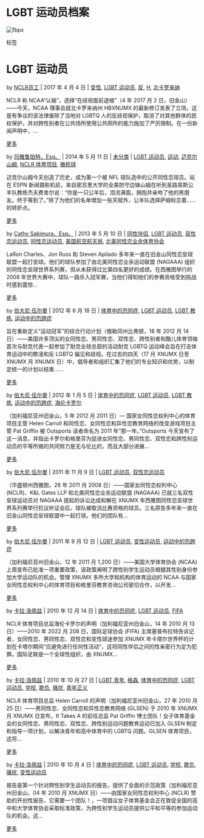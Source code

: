 # LGBT 运动员档案

![fbpx](https://www.facebook.com/tr?id=2549881175234987&ev=PageView&noscript=1)

标签

# LGBT 运动员

by [NCLR员工](https://zh-cn.nclrights.org/author/nclrstaff/ "NCLR 工作人员的帖子") | 2017 年 4 月 4 日 | [变性](https://zh-cn.nclrights.org/tag/transgender/), [LGBT 运动员](https://zh-cn.nclrights.org/tag/lgbt-athletes/), [反](https://zh-cn.nclrights.org/tag/trans/), [H](https://zh-cn.nclrights.org/tag/hb2/), [北卡罗来纳](https://zh-cn.nclrights.org/tag/north-carolina/)

NCLR 称 NCAA“认输”，选择“在歧视面前退缩”（4 年 2017 月 2 日，旧金山）——今天，NCAA 理事会就北卡罗来纳州 HBXNUMX 的最新修订发表了立场，这是有争议的该法律废除了当地对 LGBTQ 人的反歧视保护，取消了对其他群体的民权保护，并对跨性别者在公共场所使用公共厕所的能力施加了严厉限制。在一份新闻声明中，...

[更多](https://zh-cn.nclrights.org/about-us/press-release/nclr-responds-to-ncaa-decision-to-back-down-on-commitment-to-take-a-stand-against-north-carolinas-hb2/)

by [玛雅鲁珀特，Esq。](https://zh-cn.nclrights.org/author/mrupert/ "玛雅·鲁珀特 (Maya Rupert) 的帖子，Esq。") | 2014 年 5 月 11 日 | [未分类](https://zh-cn.nclrights.org/category/uncategorized/) | [LGBT 运动员](https://zh-cn.nclrights.org/tag/lgbt-athletes/), [运动](https://zh-cn.nclrights.org/tag/sports/), [迈克尔山姆](https://zh-cn.nclrights.org/tag/michael-sam/), [NCLR 体育项目](https://zh-cn.nclrights.org/tag/nclr-sports-project/), [橄榄球](https://zh-cn.nclrights.org/tag/nfl/)

迈克尔山姆今天创造了历史，成为第一个被 NFL 球队选中的公开同性恋球员。站在 ESPN 新闻摄影机前，来自密苏里大学的全美防守边锋山姆在听到圣路易斯公羊队教练杰夫费舍尔说：“你是一只公羊后，泪流满面，拥抱并亲吻了他的男朋友。终于等到了。”除了为他们的名单增加一些天赋外，公羊队选择萨姆标志着……的转折点。

[更多](https://zh-cn.nclrights.org/michael-sam-makes-nfl-history/)

by [Cathy Sakimura，Esq。](https://zh-cn.nclrights.org/author/csakimura/ "Cathy Sakimura 的帖子，Esq。") | 2013 年 5 月 10 日 | [同性伴侣](https://zh-cn.nclrights.org/tag/same-sex-couples/), [LGBT 运动员](https://zh-cn.nclrights.org/tag/lgbt-athletes/), [双性恋运动员](https://zh-cn.nclrights.org/tag/bisexual-athletes/), [同性恋运动员](https://zh-cn.nclrights.org/tag/gay-athletes/), [美国航空航天局](https://zh-cn.nclrights.org/tag/nagaa/), [北美同性恋业余体育协会](https://zh-cn.nclrights.org/tag/north-american-gay-amateur-athletic-association/)

LaRon Charles、Jon Russ 和 Steven Apilado 多年来一直在旧金山同性恋垒球联盟一起打垒球。他们的球队参加了由北美同性恋业余运动联盟 (NAGAAA) 组织的同性恋垒球世界系列赛，但从未获得过比第四名更好的成绩。在西雅图举行的 2008 年世界大赛中，球队一路杀入冠军赛，当他们得知他们的参赛资格受到挑战时感到震惊...

[更多](https://zh-cn.nclrights.org/our-work/cases/apilado-v-north-american-gay-amateur-athletic-association/)

by [伯大尼·伍尔曼](https://zh-cn.nclrights.org/author/bwoolman/ "Bethany Woolman 的帖子") | 2012 年 6 月 18 日 | [体育中的恐同症](https://zh-cn.nclrights.org/tag/homophobia-in-sports/), [LGBT 运动员](https://zh-cn.nclrights.org/tag/lgbt-athletes/), [LGBT 教练](https://zh-cn.nclrights.org/tag/lgbt-coaches/), [运动中的恐跨症](https://zh-cn.nclrights.org/tag/transphobia-in-sports/)

旨在重新定义“运动冠军”的综合行动计划（俄勒冈州比弗顿，18 年 2012 月 14 日）——美国许多顶尖的女同性恋、男同性恋、双性恋、跨性别者和酷儿体育领袖首次与耐克代表一起参加了耐克全球总部的活动耐克 LGBTQ 运动峰会旨在打击体育运动中的欺凌和反 LGBTQ 偏见和歧视。在过去的四天（17 月 XNUMX 日至 XNUMX 月 XNUMX 日）中，倡导者和组织汇集了他们的专业知识和优势，以制定统一的计划以结束……

[更多](https://zh-cn.nclrights.org/about-us/press-release/groundbreaking-nike-lgbt-sports-summit-takes-on-bullying-homophobia-and-transphobia-in-sports/)

by [伯大尼·伍尔曼](https://zh-cn.nclrights.org/author/bwoolman/ "Bethany Woolman 的帖子") | 2012 年 1 月 5 日 | [体育中的恐同症](https://zh-cn.nclrights.org/tag/homophobia-in-sports/), [LGBT 运动员](https://zh-cn.nclrights.org/tag/lgbt-athletes/), [LGBT 教练](https://zh-cn.nclrights.org/tag/lgbt-coaches/), [运动中的恐跨症](https://zh-cn.nclrights.org/tag/transphobia-in-sports/), [海伦卡罗尔](https://zh-cn.nclrights.org/tag/helen-carroll/)

（加利福尼亚州旧金山，5 年 2012 月 2011 日）— 国家女同性恋权利中心的体育项目主管 Helen Carroll 和同性恋、女同性恋和异性恋教育网络的改变游戏项目主管 Pat Griffin 被 Outsports 读者命名为 2011 年“那一年。”Outsports 今天宣布了这一消息，并指出卡罗尔和格里芬为促进女同性恋、男同性恋、双性恋和跨性别运动员的平等所做的共同努力是无与伦比的，而且大部分进展...

[更多](https://zh-cn.nclrights.org/about-us/press-release/outsports-names-nclr-sports-project-director-helen-carroll-and-glsens-pat-griffin-persons-of-the-year-for-2011/)

by [伯大尼·伍尔曼](https://zh-cn.nclrights.org/author/bwoolman/ "Bethany Woolman 的帖子") | 2011 年 11 月 9 日 | [LGBT 运动员](https://zh-cn.nclrights.org/tag/lgbt-athletes/), [双性恋运动员](https://zh-cn.nclrights.org/tag/bisexual-athletes/)

（华盛顿州西雅图，28 年 2011 月 2008 日）——国家女同性恋权利中心 (NCLR)、K&L Gates LLP 和北美同性恋业余运动联盟 (NAGAAA) 已就三名双性垒球运动员对 NAGAAA 提起的诉讼达成和解在 XNUMX 年西雅图同性恋垒球世界系列赛举行抗议听证会后，球队被取消比赛资格的球员。三名原告多年来一直在旧金山同性恋垒球联盟中一起打球。他们的团队有...

[更多](https://zh-cn.nclrights.org/about-us/press-release/parties-settle-case-challenging-disqualification-of-bisexual-players-team-at-2008-gay-softball-world-series/)

by [伯大尼·伍尔曼](https://zh-cn.nclrights.org/author/bwoolman/ "Bethany Woolman 的帖子") | 2011 年 9 月 12 日 | [LGBT 运动员](https://zh-cn.nclrights.org/tag/lgbt-athletes/), [变性运动员](https://zh-cn.nclrights.org/tag/transgender-athletes/), [运动中的恐跨症](https://zh-cn.nclrights.org/tag/transphobia-in-sports/)

（加利福尼亚州旧金山，12 年 2011 月 1,200 日）——美国大学体育协会 (NCAA) 上周宣布已批准一项重要政策，该政策阐明了跨性别学生运动员根据其性别身份参加大学运动队的机会。管理 XNUMX 多所大学和机构的体育运动的 NCAA 与国家女同性恋权利中心的体育项目和格里芬教育咨询公司密切合作，以开发...

[更多](https://zh-cn.nclrights.org/about-us/press-release/nclr-applauds-new-ncaa-inclusion-policy-benefitting-transgender-student-athletes/)

by [卡拉·洛佩兹](https://zh-cn.nclrights.org/author/clopez/ "卡拉·洛佩兹 (Carla Lopez) 的帖子") | 2010 年 12 月 14 日 | [体育中的恐同症](https://zh-cn.nclrights.org/tag/homophobia-in-sports/), [LGBT 运动员](https://zh-cn.nclrights.org/tag/lgbt-athletes/), [FIFA](https://zh-cn.nclrights.org/tag/fifa/)

NCLR 体育项目总监海伦卡罗尔的声明（加利福尼亚州旧金山，14 年 2010 月 13 日）——2010 年 2022 月 208 日，国际足球协会 (FIFA) 主席塞普布拉特告诉记者，女同性恋、男同性恋、双性恋和变性球迷参加 XNUMX 年卡塔尔世界杯的计划在卡塔尔期间“应避免进行任何性活动”，这将同性伴侣之间的性亲密行为定为犯罪。国际足联是一个全球性组织，由 XNUMX...

[更多](https://zh-cn.nclrights.org/about-us/press-release/nclr-outraged-by-fifa-presidents-statement-promoting-lgbt-discrimination/)

by [卡拉·洛佩兹](https://zh-cn.nclrights.org/author/clopez/ "卡拉·洛佩兹 (Carla Lopez) 的帖子") | 2010 年 10 月 27 日 | [LGBT 青年](https://zh-cn.nclrights.org/tag/lgbt-youth/), [格森](https://zh-cn.nclrights.org/tag/glsen/), [体育中的恐同症](https://zh-cn.nclrights.org/tag/homophobia-in-sports/), [LGBT 运动员](https://zh-cn.nclrights.org/tag/lgbt-athletes/), [学校](https://zh-cn.nclrights.org/tag/school/), [欺负](https://zh-cn.nclrights.org/tag/bullying/), [骚扰](https://zh-cn.nclrights.org/tag/harassment/), [青年正义](https://zh-cn.nclrights.org/tag/youth-justice/)

NCLR 体育项目总监 Helen Carroll 的声明（加利福尼亚州旧金山，27 年 2010 月 25 日）——男同性恋、女同性恋和异性恋教育网络 (GLSEN) 于 2010 年 XNUMX 月 XNUMX 日宣布，It Takes A 的前任总监 Pat Griffin 博士团队！女子体育基金会的女同性恋、男同性恋、双性恋、跨性别运动问题教育运动已加入 GLSEN 制定和指导一项计划，以解决青年和高中体育中的 LGBTQ 问题。GLSEN 体育项目，这将...

[更多](https://zh-cn.nclrights.org/about-us/press-release/new-glsen-project-to-improve-climate-for-lgbt-students-in-elementary-and-high-school-sports/)

by [卡拉·洛佩兹](https://zh-cn.nclrights.org/author/clopez/ "卡拉·洛佩兹 (Carla Lopez) 的帖子") | 2010 年 10 月 4 日 | [体育中的恐同症](https://zh-cn.nclrights.org/tag/homophobia-in-sports/), [LGBT 运动员](https://zh-cn.nclrights.org/tag/lgbt-athletes/), [学校](https://zh-cn.nclrights.org/tag/school/), [欺负](https://zh-cn.nclrights.org/tag/bullying/), [骚扰](https://zh-cn.nclrights.org/tag/harassment/), [变性运动员](https://zh-cn.nclrights.org/tag/transgender-athletes/)

报告是第一个针对跨性别学生运动员的报告，提供了全面的示范政策（加利福尼亚州旧金山，04 年 2010 月 XNUMX 日）——由国家女同性恋权利中心 (NCLR) 赞助的开创性报告，它需要一个团队！，一项倡议女子体育基金会正在敦促全国的高中和大学体育协会采取标准政策，为跨性别学生运动员提供公平和平等的参加运动队的机会。这...

[更多](https://zh-cn.nclrights.org/about-us/press-release/groundbreaking-report-urges-high-school-and-college-athletics-to-establish-standard-national-policies-for-transgender-student-athletes/)